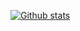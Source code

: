 [![Github stats](https://github-readme-stats.vercel.app/api?username=tuanngo)](https://github.com/tuanngo)
